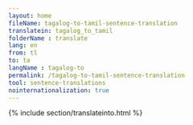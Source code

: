 ```yaml
---
layout: home
fileName: tagalog-to-tamil-sentence-translation
translatein: tagalog_to_tamil
folderName : translate
lang: en
from: tl
to: ta
langName : tagalog-to
permalink: /tagalog-to-tamil-sentence-translation
tool: sentence-translations
nointernationalization: true
---
```

{% include section/translateinto.html %}
